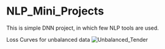 # NLP_Mini_Projects
This is simple DNN project, in which few NLP tools are used.

Loss Curves for unbalanced data
![Unbalanced_Tender](https://github.com/ApurvPujari007/NLP_Mini_Projects/assets/142830765/0dbdbdc0-efa8-4cc0-938d-ef3cdf564d19)
